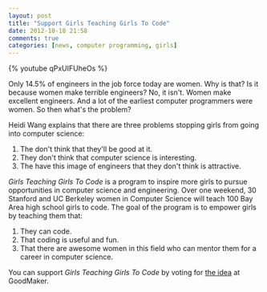 ```yaml
---
layout: post
title: "Support Girls Teaching Girls To Code"
date: 2012-10-18 21:58
comments: true
categories: [news, computer programming, girls]
---
```


{% youtube qPxUIFUheOs %}

Only 14.5% of engineers in the job force today are women.  Why is that?  Is it because women make terrible engineers?  No, it isn't.  Women make excellent engineers.  And a lot of the earliest computer programmers were women.  So then what's the problem?

Heidi Wang explains that there are three problems stopping girls from going into computer science:

1. The don't think that they'll be good at it.
2. They don't think that computer science is interesting.
3. The have this image of engineers that they don't think is attractive.

<!-- more -->

*Girls Teaching Girls To Code* is a program to inspire more girls to pursue opportunities in computer science and engineering.  Over one weekend, 30 Stanford and UC Berkeley women in Computer Science will teach 100 Bay Area high school girls to code.  The goal of the program is to empower girls by teaching them that:

1. They can code.
2. That coding is useful and fun.
3. That there are awesome women in this field who can mentor them for a career in computer science.

You can support *Girls Teaching Girls To Code* by voting for [the idea](http://empowerwomen.maker.good.is/projects/techgirls) at GoodMaker.